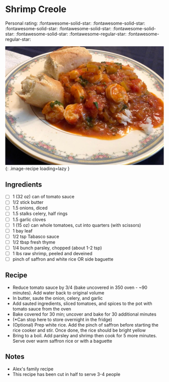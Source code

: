 <!-- Needs Manual Review -->

<!-- Do not modify sections with "AUTO-*". They are updated by make.py -->

# Shrimp Creole

<!-- rating=3; (User can specify rating on scale of 1-5) -->
<!-- AUTO-UserRating -->
Personal rating: :fontawesome-solid-star: :fontawesome-solid-star: :fontawesome-solid-star: :fontawesome-solid-star: :fontawesome-solid-star: :fontawesome-solid-star: :fontawesome-regular-star: :fontawesome-regular-star:
<!-- /AUTO-UserRating -->

<!-- name_image=shrimp_creole.jpeg; (User can specify image name if multiple exist) -->
<!-- AUTO-Image -->
![shrimp_creole.jpeg](./shrimp_creole.jpeg){: .image-recipe loading=lazy }
<!-- /AUTO-Image -->

## Ingredients

* [ ] 1 (32 oz) can of tomato sauce
* [ ] 1/2 stick butter
* [ ] 1.5 onions, diced
* [ ] 1.5 stalks celery, half rings
* [ ] 1.5 garlic cloves
* [ ] 1 (15 oz) can whole tomatoes, cut into quarters (with scissors)
* [ ] 1 bay leaf
* [ ] 1/2 tsp Tabasco sauce
* [ ] 1/2 tbsp fresh thyme
* [ ] 1/4 bunch parsley, chopped (about 1-2 tsp)
* [ ] 1 lbs raw shrimp, peeled and deveined
* [ ] pinch of saffron and white rice OR side baguette

## Recipe

* Reduce tomato sauce by 3/4 (bake uncovered in 350 oven - ~90 minutes). Add water back to original volume
* In butter, saute the onion, celery, and garlic
* Add sauted ingredients, sliced tomatoes, and spices to the pot with tomato sauce from the oven
* Bake covered for 30 min; uncover and bake for 30 additional minutes
* (*Can stop here to store overnight in the fridge)
* (Optional) Prep white rice. Add the pinch of saffron before starting the rice cooker and stir. Once done, the rice should be bright yellow
* Bring to a boil. Add parsley and shrimp then cook for 5 more minutes. Serve over warm saffron rice or with a baguette

## Notes

* Alex's family recipe
* This recipe has been cut in half to serve 3-4 people
